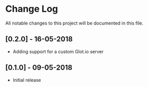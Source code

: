 # Change Log

All notable changes to this project will be documented in this file.

## [0.2.0] - 16-05-2018

- Adding support for a custom Glot.io server

## [0.1.0] - 09-05-2018

- Initial release